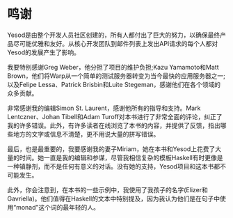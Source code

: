 # 鸣谢

Yesod是由整个开发人员社区创建的，所有人都付出了巨大的努力，以确保最终产品尽可能优雅和友好。从核心开发团队到邮件列表上发出API请求的每个人都对Yesod的发展产生了影响。

我要特别感谢Greg Weber，他分担了项目的维护负担;Kazu Yamamoto和Matt Brown，他们将Warp从一个简单的测试服务器转变为当今最快的应用服务器之一;以及Felipe Lessa、Patrick Brisbin和Luite Stegeman，感谢他们在各个领域的众多贡献。

非常感谢我的编辑Simon St. Laurent，感谢他所有的指导和支持。Mark Lentczner、Johan Tibell和Adam Turoff对本书进行了非常全面的评论，纠正了我的许多错误。此外，有许多读者在线浏览了本书的内容，并提供了反馈，指出哪些地方的文字或信息不清楚，更不用说大量的拼写错误。

最后，也是最重要的，我要感谢我的妻子Miriam，她在本书和Yesod上花费了大量的时间。她一直是我的编辑和参谋，尽管我相信复杂的模板Haskell有时更像是一种镇静剂，而不是任何有意义的对话。没有她的支持，Yesod项目和这本书都不可能发生。

此外，你会注意到，在本书的一些示例中，我使用了我孩子的名字(Elizer和Gavriella)。他们值得在Haskell的文本中特别提及，因为我认为他们是在句子中使用“monad”这个词的最年轻的人。
